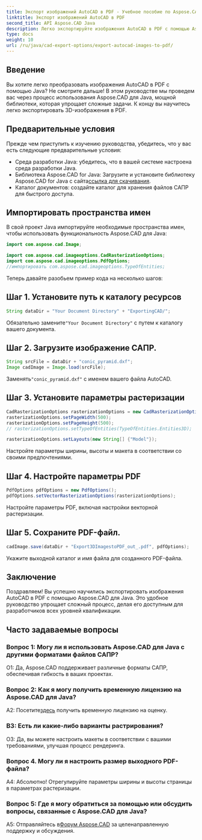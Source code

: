 ```yaml
---
title: Экспорт изображений AutoCAD в PDF - Учебное пособие по Aspose.CAD для Java
linktitle: Экспорт изображений AutoCAD в PDF
second_title: API Aspose.CAD Java
description: Легко экспортируйте изображения AutoCAD в PDF с помощью Aspose.CAD для Java. Следуйте нашему пошаговому руководству для бесшовной интеграции.
type: docs
weight: 10
url: /ru/java/cad-export-options/export-autocad-images-to-pdf/
---
```

## Введение

Вы хотите легко преобразовать изображения AutoCAD в PDF с помощью Java? Не смотрите дальше! В этом руководстве мы проведем вас через процесс использования Aspose.CAD для Java, мощной библиотеки, которая упрощает сложные задачи. К концу вы научитесь легко экспортировать 3D-изображения в PDF.

## Предварительные условия

Прежде чем приступить к изучению руководства, убедитесь, что у вас есть следующие предварительные условия:

- Среда разработки Java: убедитесь, что в вашей системе настроена среда разработки Java.
-  Библиотека Aspose.CAD for Java: Загрузите и установите библиотеку Aspose.CAD for Java с сайта[ссылка для скачивания](https://releases.aspose.com/cad/java/).
- Каталог документов: создайте каталог для хранения файлов САПР для быстрого доступа.

## Импортировать пространства имен

В свой проект Java импортируйте необходимые пространства имен, чтобы использовать функциональность Aspose.CAD для Java:

```java
import com.aspose.cad.Image;

import com.aspose.cad.imageoptions.CadRasterizationOptions;
import com.aspose.cad.imageoptions.PdfOptions;
//импортировать com.aspose.cad.imageoptions.TypeOfEntities;
```

Теперь давайте разобьем пример кода на несколько шагов:

## Шаг 1. Установите путь к каталогу ресурсов

```java
String dataDir = "Your Document Directory" + "ExportingCAD/";
```

 Обязательно замените`"Your Document Directory"` с путем к каталогу вашего документа.

## Шаг 2. Загрузите изображение САПР.

```java
String srcFile = dataDir + "conic_pyramid.dxf";
Image cadImage = Image.load(srcFile);
```

 Заменять`"conic_pyramid.dxf"` с именем вашего файла AutoCAD.

## Шаг 3. Установите параметры растеризации

```java
CadRasterizationOptions rasterizationOptions = new CadRasterizationOptions();
rasterizationOptions.setPageWidth(500);
rasterizationOptions.setPageHeight(500);
// rasterizationOptions.setTypeOfEntities(TypeOfEntities.Entities3D);

rasterizationOptions.setLayouts(new String[] {"Model"});
```

Настройте параметры ширины, высоты и макета в соответствии со своими предпочтениями.

## Шаг 4. Настройте параметры PDF

```java
PdfOptions pdfOptions = new PdfOptions();
pdfOptions.setVectorRasterizationOptions(rasterizationOptions);
```

Настройте параметры PDF, включая настройки векторной растеризации.

## Шаг 5. Сохраните PDF-файл.

```java
cadImage.save(dataDir + "Export3DImagestoPDF_out_.pdf", pdfOptions);
```

Укажите выходной каталог и имя файла для созданного PDF-файла.

## Заключение

Поздравляем! Вы успешно научились экспортировать изображения AutoCAD в PDF с помощью Aspose.CAD для Java. Это удобное руководство упрощает сложный процесс, делая его доступным для разработчиков всех уровней квалификации.

## Часто задаваемые вопросы

### Вопрос 1: Могу ли я использовать Aspose.CAD для Java с другими форматами файлов САПР?

О1: Да, Aspose.CAD поддерживает различные форматы САПР, обеспечивая гибкость в ваших проектах.

### Вопрос 2: Как я могу получить временную лицензию на Aspose.CAD для Java?

 А2: Посетите[здесь](https://purchase.aspose.com/temporary-license/) получить временную лицензию на оценку.

### В3: Есть ли какие-либо варианты растрирования?

О3: Да, вы можете настроить макеты в соответствии с вашими требованиями, улучшая процесс рендеринга.

### Вопрос 4. Могу ли я настроить размер выходного PDF-файла?

А4: Абсолютно! Отрегулируйте параметры ширины и высоты страницы в параметрах растеризации.

### Вопрос 5: Где я могу обратиться за помощью или обсудить вопросы, связанные с Aspose.CAD для Java?

 A5: Отправляйтесь в[Форум Aspose.CAD](https://forum.aspose.com/c/cad/19) за целенаправленную поддержку и обсуждения.